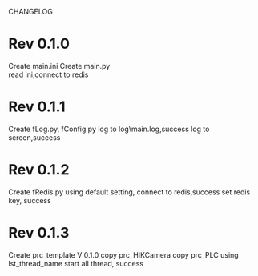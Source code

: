 CHANGELOG

# Rev 0.1.0
Create main.ini
Create main.py	
	read ini,connect to redis

# Rev 0.1.1 
Create fLog.py, fConfig.py
	log to log\main.log,success
	log to screen,success

# Rev 0.1.2 
Create fRedis.py
	using default setting, connect to redis,success
	set redis key, success
	
# Rev 0.1.3 
Create prc_template V 0.1.0 
	copy prc_HIKCamera
	copy prc_PLC
	using lst_thread_name start all thread, success 